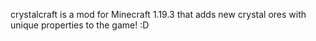 crystalcraft is a mod for Minecraft 1.19.3 that adds new crystal ores with unique properties to the game! :D
